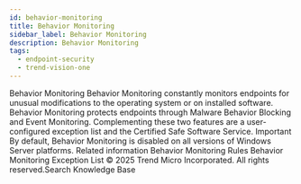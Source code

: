 ```yaml
---
id: behavior-monitoring
title: Behavior Monitoring
sidebar_label: Behavior Monitoring
description: Behavior Monitoring
tags:
  - endpoint-security
  - trend-vision-one
---
```


 Behavior Monitoring Behavior Monitoring constantly monitors endpoints for unusual modifications to the operating system or on installed software. Behavior Monitoring protects endpoints through Malware Behavior Blocking and Event Monitoring. Complementing these two features are a user-configured exception list and the Certified Safe Software Service. Important By default, Behavior Monitoring is disabled on all versions of Windows Server platforms. Related information Behavior Monitoring Rules Behavior Monitoring Exception List © 2025 Trend Micro Incorporated. All rights reserved.Search Knowledge Base